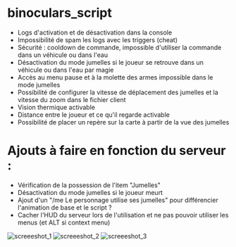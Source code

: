 # binoculars_script
- Logs d'activation et de désactivation dans la console
- Impossibilité de spam les logs avec les triggers (cheat)
- Sécurité : cooldown de commande, impossible d'utiliser la commande dans un véhicule ou dans l'eau
- Désactivation du mode jumelles si le joueur se retrouve dans un véhicule ou dans l'eau par magie
- Accès au menu pause et à la molette des armes impossible dans le mode jumelles
- Possibilité de configurer la vitesse de déplacement des jumelles et la vitesse du zoom dans le fichier client
- Vision thermique activable
- Distance entre le joueur et ce qu'il regarde activable
- Possibilité de placer un repère sur la carte à partir de la vue des jumelles

# Ajouts à faire en fonction du serveur :
- Vérification de la possession de l'item "Jumelles"
- Désactivation du mode jumelles si le joueur meurt
- Ajout d'un "/me Le personnage utilise ses jumelles" pour différencier l'animation de base et le script ?
- Cacher l'HUD du serveur lors de l'utilisation et ne pas pouvoir utiliser les menus (et ALT si context menu)

![screeeshot_1](https://github.com/thomappp/binoculars_script/blob/main/screens/image.png?raw=true)
![screeeshot_2](https://github.com/thomappp/binoculars_script/blob/main/screens/image_2.png?raw=true)
![screeeshot_3](https://github.com/thomappp/binoculars_script/blob/main/screens/image_3.png?raw=true)

